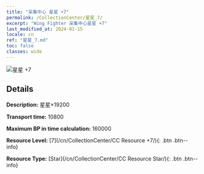 ```yaml
---
title: "采集中心 星星 +7"
permalink: /CollectionCenter/星星_7/
excerpt: "Wing Fighter 采集中心星星 +7"
last_modified_at: 2024-01-15
locale: cn
ref: "星星_7.md"
toc: false
classes: wide
---
```



![星星 +7](/images/cc/CC_Star_5.png)

## Details

  **Description:** 星星×19200

  **Transport time:** 10800

  **Maximum BP in time calculation:** 160000

  **Resource Level:** [7](/cn/CollectionCenter/CC Resource +7/){: .btn .btn--info}

  **Resource Type:** [Star](/cn/CollectionCenter/CC Resource Star/){: .btn .btn--info}

